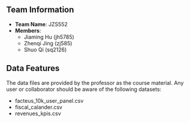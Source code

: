 ## Team Information
- **Team Name**: JZS552
- **Members**:
  - Jiaming Hu (jh5785)
  - Zhenqi Jing (zj585)
  - Shuo Qi (sq2126)

## Data Features
The data files are provided by the professor as the course material.
Any user or collaborator should be aware of the following datasets:
- facteus_10k_user_panel.csv
- fiscal_calander.csv
- revenues_kpis.csv

